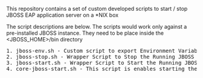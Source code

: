 This repository contains a set of custom developed scripts to start / stop JBOSS EAP application server on a *NIX box

The script descriptions are below. The scripts would work only against a pre-installed JBOSS instance.
They need to be place inside the <JBOSS_HOME>/bin directory

<pre>
1. jboss-env.sh - Custom script to export Environment Variables and Aliases. Modify this script per your environment.
2. jboss-stop.sh - Wrapper Script to Stop the Running JBOSS service.
3. jboss-start.sh - Wrapper Script to Start the Running JBOSS service.
4. core-jboss-start.sh - This script is enables starting the JBOSS account with a specific user account. If multiple developers use the same server, you can also restict the user accounts which can start / stop the JBOSS service.

</pre>
